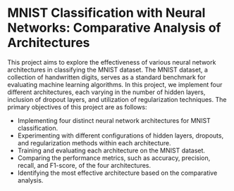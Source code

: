 #  MNIST Classification with Neural Networks: Comparative Analysis of Architectures
This project aims to explore the effectiveness of various neural network architectures in classifying the MNIST dataset. The MNIST dataset, a collection of handwritten digits, serves as a standard benchmark for evaluating machine learning algorithms. In this project, we implement four different architectures, each varying in the number of hidden layers, inclusion of dropout layers, and utilization of regularization techniques.
The primary objectives of this project are as follows:
* Implementing four distinct neural network architectures for MNIST classification.
* Experimenting with different configurations of hidden layers, dropouts, and regularization methods within each architecture.
* Training and evaluating each architecture on the MNIST dataset.
* Comparing the performance metrics, such as accuracy, precision, recall, and F1-score, of the four architectures.
* Identifying the most effective architecture based on the comparative analysis.
